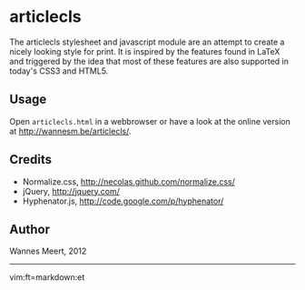 articlecls
==========

The articlecls stylesheet and javascript module are an attempt to create a nicely looking style for print. It is inspired by the features found in LaTeX and triggered by the idea that most of these features are also supported in today's CSS3 and HTML5.

Usage
-----

Open `articlecls.html` in a webbrowser or have a look at the online version at <a href="http://wannesm.be/articlecls/">http://wannesm.be/articlecls/</a>.

Credits
-------

- Normalize.css, <http://necolas.github.com/normalize.css/>
- jQuery, <http://jquery.com/>
- Hyphenator.js, <http://code.google.com/p/hyphenator/>

Author
------

Wannes Meert, 2012


---
vim:ft=markdown:et
